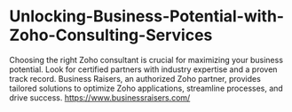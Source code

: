 # Unlocking-Business-Potential-with-Zoho-Consulting-Services
Choosing the right Zoho consultant is crucial for maximizing your business potential. Look for certified partners with industry expertise and a proven track record. Business Raisers, an authorized Zoho partner, provides tailored solutions to optimize Zoho applications, streamline processes, and drive success. https://www.businessraisers.com/ 
